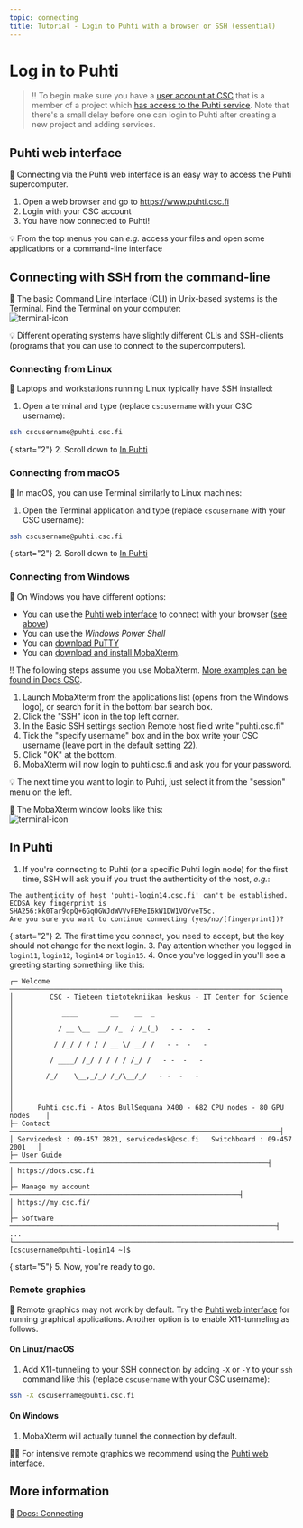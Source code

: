 ```yaml
---
topic: connecting
title: Tutorial - Login to Puhti with a browser or SSH (essential)
---
```


# Log in to Puhti

> ‼️ To begin make sure you have a [user account at CSC](https://docs.csc.fi/accounts/how-to-create-new-user-account/) that is a member of a project which [has access to the Puhti service](https://docs.csc.fi/accounts/how-to-add-service-access-for-project/). Note that there's a small delay before one can login to Puhti after creating a new project and adding services.

## Puhti web interface

💬 Connecting via the Puhti web interface is an easy way to access the Puhti supercomputer.

1. Open a web browser and go to <https://www.puhti.csc.fi>
2. Login with your CSC account
3. You have now connected to Puhti!

💡 From the top menus you can *e.g.* access your files and open some applications or a command-line interface

## Connecting with SSH from the command-line

💬 The basic Command Line Interface (CLI) in Unix-based systems is the Terminal. Find the Terminal on your computer:  
![terminal-icon](../../slides/img/terminal_icon1.png)

💡 Different operating systems have slightly different CLIs and SSH-clients (programs that you can use to connect to the supercomputers).

### Connecting from Linux

💬 Laptops and workstations running Linux typically have SSH installed:

1. Open a terminal and type (replace `cscusername` with your CSC username):

```bash
ssh cscusername@puhti.csc.fi
```

{:start="2"}
2. Scroll down to [In Puhti](#in-puhti)

### Connecting from macOS

💬 In macOS, you can use Terminal similarly to Linux machines:

1. Open the Terminal application and type (replace `cscusername` with your CSC username):

```bash
ssh cscusername@puhti.csc.fi
```

{:start="2"}
2. Scroll down to [In Puhti](#in-puhti)

### Connecting from Windows

💬 On Windows you have different options:

- You can use the [Puhti web interface](https://www.puhti.csc.fi) to connect with your browser ([see above](#puhti-web-interface))
- You can use the *Windows Power Shell*
- You can [download PuTTY](https://www.chiark.greenend.org.uk/~sgtatham/putty/latest.html)
- You can [download and install MobaXterm](https://mobaxterm.mobatek.net/download.html).

‼️ The following steps assume you use MobaXterm. [More examples can be found in Docs CSC](https://docs.csc.fi/computing/connecting/).

1. Launch MobaXterm from the applications list (opens from the Windows logo), or search for it in the bottom bar search box.
2. Click the "SSH" icon in the top left corner.
3. In the Basic SSH settings section Remote host field write "puhti.csc.fi"
4. Tick the "specify username" box and in the box write your CSC username (leave port in the default setting 22).
5. Click "OK" at the bottom.
6. MobaXterm will now login to puhti.csc.fi and ask you for your password.

💡 The next time you want to login to Puhti, just select it from the "session" menu on the left.

💭 The MobaXterm window looks like this:  
![terminal-icon](../../slides/img/mobaxterm-login.png)

## In Puhti

1. If you're connecting to Puhti (or a specific Puhti login node) for the first time, SSH will ask you if you trust the authenticity of the host, *e.g.*:

```text
The authenticity of host 'puhti-login14.csc.fi' can't be established.
ECDSA key fingerprint is SHA256:kk0Tar9opQ+6Gq0GWJdWVVvFEMeI6kW1DW1VOYveT5c.
Are you sure you want to continue connecting (yes/no/[fingerprint])?
```

{:start="2"}
2. The first time you connect, you need to accept, but the key should not change for the next login.
3. Pay attention whether you logged in `login11`, `login12`, `login14` or `login15`.
4. Once you've logged in you'll see a greeting starting something like this:

```text
┌─ Welcome ───────────────────────────────────────────────────────────────────┐
│         CSC - Tieteen tietotekniikan keskus - IT Center for Science         │
│            ____        __    __  _                                          │
│           / __ \__  __/ /_  / /_(_)   - -  -   -                            │
│          / /_/ / / / / __ \/ __/ /   - -  -   -                             │
│         / ____/ /_/ / / / / /_/ /   - -  -   -                              │
│        /_/    \__,_/_/ /_/\__/_/   - -  -   -                               │
│                                                                             │
│      Puhti.csc.fi - Atos BullSequana X400 - 682 CPU nodes - 80 GPU nodes    │
├─ Contact ───────────────────────────────────────────────────────────────────┤
│ Servicedesk : 09-457 2821, servicedesk@csc.fi   Switchboard : 09-457 2001   │
├─ User Guide ────────────────────────────────────────────────────────────────┤
│ https://docs.csc.fi                                                         │
├─ Manage my account ─────────────────────────────────────────────────────────┤
│ https://my.csc.fi/                                                          │
├─ Software ──────────────────────────────────────────────────────────────────┤
...
└─────────────────────────────────────────────────────────────────────────────┘
[cscusername@puhti-login14 ~]$
```

{:start="5"}
5. Now, you're ready to go.

### Remote graphics

💬 Remote graphics may not work by default. Try the [Puhti web interface](https://docs.csc.fi/computing/webinterface/) for running graphical applications. Another option is to enable X11-tunneling as follows.

#### On Linux/macOS

1. Add X11-tunneling to your SSH connection by adding `-X` or `-Y` to your `ssh` command like this (replace `cscusername` with your CSC username):

```bash
ssh -X cscusername@puhti.csc.fi
```

#### On Windows

1. MobaXterm will actually tunnel the connection by default.

☝🏻 For intensive remote graphics we recommend using the [Puhti web interface](https://www.puhti.csc.fi/).

## More information

💭 [Docs: Connecting](https://docs.csc.fi/computing/connecting/)

